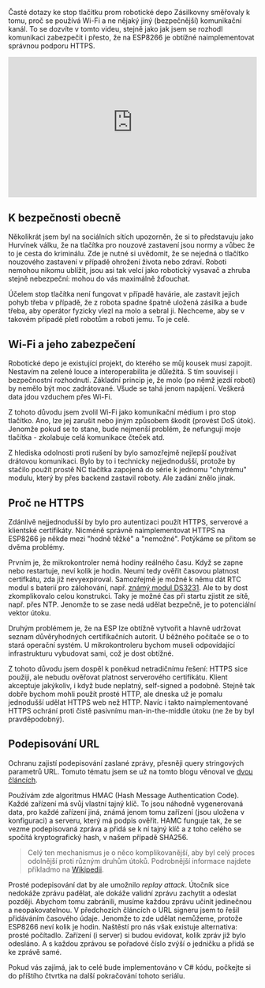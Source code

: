 <!-- dcterms:title = Jak zastavit robotické depo Zásilkovny: Bezpečnost -->
<!-- dcterms:abstract = Časté dotazy ke stop tlačítku prom robotické depo Zásilkovny směřovaly k tomu, proč se používá Wi-Fi a ne nějaký jiný (bezpečnější) komunikační kanál. To se dozvíte v tomto videu, stejně jako jak jsem se rozhodl komunikaci zabezpečit i přesto, že na ESP8266 je obtížné naimplementovat správnou podporu HTTPS. -->
<!-- dcterms:creator = Michal Altair Valášek -->
<!-- x4w:pictureUrl = /perex-pictures/20211202-robodepo-3.jpg -->
<!-- x4w:pictureWidth = 150 -->
<!-- x4w:pictureHeight = 150 -->
<!-- x4w:coverUrl = /cover-pictures/20211202-robodepo-3.jpg -->
<!-- x4w:category = Z-TECH -->
<!-- x4w:category = IT -->
<!-- x4w:category = Bezpečnost -->
<!-- dcterms:dateAccepted = 2021-12-02 -->

Časté dotazy ke stop tlačítku prom robotické depo Zásilkovny směřovaly k tomu, proč se používá Wi-Fi a ne nějaký jiný (bezpečnější) komunikační kanál. To se dozvíte v tomto videu, stejně jako jak jsem se rozhodl komunikaci zabezpečit i přesto, že na ESP8266 je obtížné naimplementovat správnou podporu HTTPS.

<div style="position:relative;padding-top:56.25%;">
  <iframe src="https://www.youtube-nocookie.com/embed/FWUkR0MhXIA" frameborder="0" allowfullscreen allow="accelerometer; autoplay; encrypted-media; gyroscope; picture-in-picture" style="position:absolute;top:0;left:0;width:100%;height:100%;"></iframe>
</div>

## K bezpečnosti obecně

Několikrát jsem byl na sociálních sítích upozorněn, že si to představuju jako Hurvínek válku, že na tlačítka pro nouzové zastavení jsou normy a vůbec že to je cesta do kriminálu. Zde je nutné si uvědomit, že se nejedná o tlačítko nouzového zastavení v případě ohrožení života nebo zdraví. Roboti nemohou nikomu ublížit, jsou asi tak velcí jako robotický vysavač a zhruba stejně nebezpeční: mohou do vás maximálně žďouchat.

Účelem stop tlačítka není fungovat v případě havárie, ale zastavit jejich pohyb třeba v případě, že z robota spadne špatně uložená zásilka a bude třeba, aby operátor fyzicky vlezl na molo a sebral ji. Nechceme, aby se v takovém případě pletl robotům a roboti jemu. To je celé.

## Wi-Fi a jeho zabezpečení

Robotické depo je existující projekt, do kterého se můj kousek musí zapojit. Nestavím na zelené louce a interoperabilita je důležitá. S tím souvisejí i bezpečnostní rozhodnutí. Základní princip je, že molo (po němž jezdí roboti) by nemělo být moc zadrátované. Všude se tahá jenom napájení. Veškerá data jdou vzduchem přes Wi-Fi.

Z tohoto důvodu jsem zvolil Wi-Fi jako komunikační médium i pro stop tlačítko. Ano, lze jej zarušit nebo jiným způsobem škodit (provést DoS útok). Jenomže pokud se to stane, bude nejmenší problém, že nefungují moje tlačítka - zkolabuje celá komunikace čteček atd. 

Z hlediska odolnosti proti rušení by bylo samozřejmě nejlepší používat drátovou komunikaci. Bylo by to i technicky nejjednodušší, protože by stačilo použít prostě NC tlačítka zapojená do série k jednomu "chytrému" modulu, který by přes backend zastavil roboty. Ale zadání znělo jinak.

## Proč ne HTTPS

Zdánlivě nejjednodušší by bylo pro autentizaci použít HTTPS, serverové a klientské certifikáty. Nicméně správně naimplementovat HTTPS na ESP8266 je někde mezi "hodně těžké" a "nemožné". Potýkáme se přitom se dvěma problémy.

Prvním je, že mikrokontroler nemá hodiny reálného času. Když se zapne nebo restartuje, neví kolik je hodin. Neumí tedy ověřit časovou platnost certifkátu, zda již nevyexpiroval. Samozřejmě je možné k němu dát RTC modul s baterií pro zálohování, např. [známý modul DS3231](http://www.esp8266learning.com/wemos-ds3231-rtc-example.php). Ale to by dost zkomplikovalo celou konstrukci. Taky je možné čas při startu zjistit ze sítě, např. přes NTP. Jenomže to se zase nedá udělat bezpečně, je to potenciální vektor útoku.

Druhým problémem je, že na ESP lze obtížně vytvořit a hlavně udržovat seznam důvěryhodných certifikačních autorit. U běžného počítače se o to stará operační systém. U mikrokontroleru bychom museli odpovídající infrastrukturu vybudovat sami, což je dost obtížné.

Z tohoto důvodu jsem dospěl k poněkud netradičnímu řešení: HTTPS sice použiji, ale nebudu ověřovat platnost serverového certifikátu. Klient akceptuje jakýkoliv, i když bude neplatný, self-signed a podobně. Stejně tak dobře bychom mohli použít prosté HTTP, ale dneska už je pomalu jednodušší udělat HTTPS web než HTTP. Navíc i takto naimplementované HTTPS ochrání proti čistě pasivnímu man-in-the-middle útoku (ne že by byl pravděpodobný).

## Podepisování URL

Ochranu zajistí podepisování zaslané zprávy, přesněji query stringových parametrů URL. Tomuto tématu jsem se už na tomto blogu věnoval ve [dvou](https://www.altair.blog/2019/08/url-signer) [článcích](https://www.altair.blog/2019/08/url-signer-jeste-jednou).

Používám zde algoritmus HMAC (Hash Message Authentication Code). Každé zařízení má svůj vlastní tajný klíč. To jsou náhodně vygenerovaná data, pro každé zařízení jiná, známá jenom tomu zařízení (jsou uložena v konfiguraci) a serveru, který má podpis ověřit. HAMC funguje tak, že se vezme podepisovaná zpráva a přidá se k ní tajný klíč a z toho celého se spočítá kryptografický hash, v našem případě SHA256.

> Celý ten mechanismus je o něco komplikovanější, aby byl celý proces odolnější proti různým druhům útoků. Podrobnější informace najdete příkladmo na [Wikipedii](https://en.wikipedia.org/wiki/HMAC).

Prosté podepisování dat by ale umožnilo _replay attack_. Útočník sice nedokáže zprávu padělat, ale dokáže validní zprávu zachytit a odeslat později. Abychom tomu zabránili, musíme každou zprávu učinit jedinečnou a neopakovatelnou. V předchozích článcích o URL signeru jsem to řešil přidáváním časového údaje. Jenomže to zde udělat nemůžeme, protože ESP8266 neví kolik je hodin. Naštěstí pro nás však existuje alternativa: prosté počítadlo. Zařízení (i server) si budou evidovat, kolik zpráv již bylo odesláno. A s každou zprávou se pořadové číslo zvýší o jedničku a přidá se ke zprávě samé.

Pokud vás zajímá, jak to celé bude implementováno v C# kódu, počkejte si do příštího čtvrtka na další pokračování tohoto seriálu.